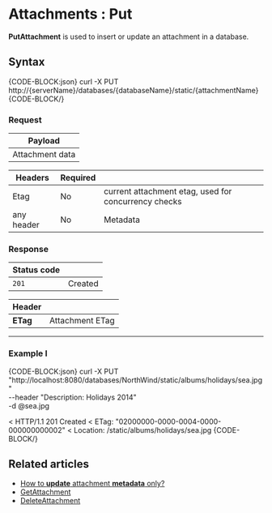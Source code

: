 # Attachments : Put

**PutAttachment** is used to insert or update an attachment in a database.

## Syntax

{CODE-BLOCK:json}
  curl -X PUT http://{serverName}/databases/{databaseName}/static/{attachmentName}
{CODE-BLOCK/}

### Request

| Payload |
| ------- |
| Attachment data |

| Headers | Required | |
| --------| ------- | --- |
| Etag | No | current attachment etag, used for concurrency checks |
| any header | No |  Metadata |


### Response

| Status code | |
| ----------- | - |
| `201` | Created |

| Header | |
| -------- | - |
| **ETag** | Attachment ETag |

<hr />

### Example I

{CODE-BLOCK:json}
curl -X PUT "http://localhost:8080/databases/NorthWind/static/albums/holidays/sea.jpg"  \
	--header "Description: Holidays 2014" \
	-d @sea.jpg

< HTTP/1.1 201 Created
< ETag: "02000000-0000-0004-0000-000000000002"
< Location: /static/albums/holidays/sea.jpg
{CODE-BLOCK/}

## Related articles

- [How to **update** attachment **metadata** only?](../../../client-api/commands/attachments/how-to/update-attachment-metadata-only)  
- [GetAttachment](../../../client-api/commands/attachments/get)  
- [DeleteAttachment](../../../client-api/commands/attachments/delete)  